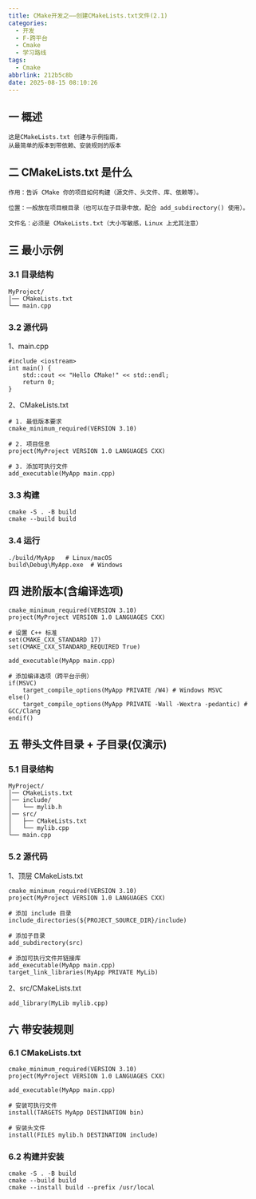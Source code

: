 ```yaml
---
title: CMake开发之——创建CMakeLists.txt文件(2.1)
categories:
  - 开发
  - F-跨平台
  - Cmake
  - 学习路线
tags:
  - Cmake
abbrlink: 212b5c8b
date: 2025-08-15 08:10:26
---
```

## 一 概述

```
这是CMakeLists.txt 创建与示例指南，
从最简单的版本到带依赖、安装规则的版本
```

<!--more-->

## 二 CMakeLists.txt 是什么

```
作用：告诉 CMake 你的项目如何构建（源文件、头文件、库、依赖等）。

位置：一般放在项目根目录（也可以在子目录中放，配合 add_subdirectory() 使用）。

文件名：必须是 CMakeLists.txt（大小写敏感，Linux 上尤其注意）
```

## 三 最小示例

### 3.1 目录结构

```
MyProject/
│── CMakeLists.txt
└── main.cpp
```

### 3.2 源代码

1、main.cpp

```
#include <iostream>
int main() {
    std::cout << "Hello CMake!" << std::endl;
    return 0;
}
```

2、CMakeLists.txt

```
# 1. 最低版本要求
cmake_minimum_required(VERSION 3.10)

# 2. 项目信息
project(MyProject VERSION 1.0 LANGUAGES CXX)

# 3. 添加可执行文件
add_executable(MyApp main.cpp)
```

### 3.3 构建

```
cmake -S . -B build
cmake --build build
```

### 3.4 运行

```
./build/MyApp   # Linux/macOS
build\Debug\MyApp.exe  # Windows
```

## 四 进阶版本(含编译选项)

```
cmake_minimum_required(VERSION 3.10)
project(MyProject VERSION 1.0 LANGUAGES CXX)

# 设置 C++ 标准
set(CMAKE_CXX_STANDARD 17)
set(CMAKE_CXX_STANDARD_REQUIRED True)

add_executable(MyApp main.cpp)

# 添加编译选项（跨平台示例）
if(MSVC)
    target_compile_options(MyApp PRIVATE /W4) # Windows MSVC
else()
    target_compile_options(MyApp PRIVATE -Wall -Wextra -pedantic) # GCC/Clang
endif()
```

## 五 带头文件目录 + 子目录(仅演示)

### 5.1 目录结构

```
MyProject/
│── CMakeLists.txt
│── include/
│   └── mylib.h
│── src/
│   ├── CMakeLists.txt
│   └── mylib.cpp
└── main.cpp
```

### 5.2 源代码

1、顶层 CMakeLists.txt

```
cmake_minimum_required(VERSION 3.10)
project(MyProject VERSION 1.0 LANGUAGES CXX)

# 添加 include 目录
include_directories(${PROJECT_SOURCE_DIR}/include)

# 添加子目录
add_subdirectory(src)

# 添加可执行文件并链接库
add_executable(MyApp main.cpp)
target_link_libraries(MyApp PRIVATE MyLib)
```

2、src/CMakeLists.txt

```
add_library(MyLib mylib.cpp)
```

## 六 带安装规则

### 6.1 CMakeLists.txt

```
cmake_minimum_required(VERSION 3.10)
project(MyProject VERSION 1.0 LANGUAGES CXX)

add_executable(MyApp main.cpp)

# 安装可执行文件
install(TARGETS MyApp DESTINATION bin)

# 安装头文件
install(FILES mylib.h DESTINATION include)
```

### 6.2 构建并安装

```
cmake -S . -B build
cmake --build build
cmake --install build --prefix /usr/local
```

